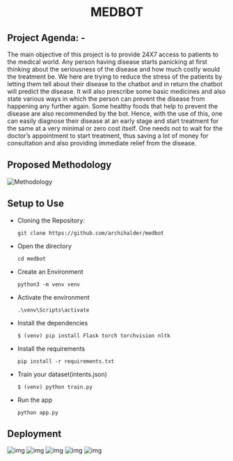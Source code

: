 <h1 align='center'> MEDBOT </h1>

## Project Agenda: -

The main objective of this project is to provide 24X7 access to patients to the medical world. Any person having disease starts panicking at first thinking about the seriousness of the disease and how much costly would the treatment be. We here are trying to reduce the stress of the patients by letting them tell about their disease to the chatbot and in return the chatbot will predict the disease. It will also prescribe some basic medicines and also state various ways in which the person can prevent the disease from happening any further again. Some healthy foods that help to prevent the disease are also recommended by the bot. Hence, with the use of this, one can easily diagnose their disease at an early stage and start treatment for the same at a very minimal or zero cost itself. One needs not to wait for the doctor’s appointment to start treatment, thus saving a lot of money for consultation and also providing immediate relief from the disease.

## Proposed Methodology
![Methodology](https://github.com/archihalder/medbot/blob/main/Screenshot_methodology.png?raw=true)

## Setup to Use

- Cloning the Repository: 
 
      git clone https://github.com/archihalder/medbot

- Open the directory

      cd medbot
      
- Create an Environment

      python3 -m venv venv
      
- Activate the environment

      .\venv\Scripts\activate

- Install the dependencies

      $ (venv) pip install Flask torch torchvision nltk

- Install the requirements

      pip install -r requirements.txt
      
- Train your dataset(intents.json)

      $ (venv) python train.py
 
- Run the app

      python app.py
      
## Deployment

![img](demo/1.jpg)
![img](demo/2.jpg)
![img](demo/3.jpg)
![img](demo/4.jpg)
![img](demo/5.jpg)
